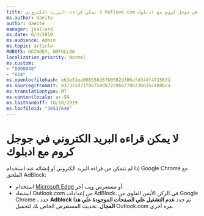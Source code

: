 ```yaml
---
title: لا يمكن قراءه البريد الكتروني Outlook.com في جوجل كروم مع ادبلوك
ms.author: daeite
author: daeite
manager: joallard
ms.date: 6/4/2019
ms.audience: Admin
ms.topic: article
ROBOTS: NOINDEX, NOFOLLOW
localization_priority: Normal
ms.custom:
- "8000048"
- "814"
ms.openlocfilehash: e63e31ea008558d57b0582d306afd34df4715631
ms.sourcegitcommit: 037331d71f06750d972c0b6278b23bb15c4806ca
ms.translationtype: MT
ms.contentlocale: ar-SA
ms.lasthandoff: 10/18/2019
ms.locfileid: "36537646"
---
```

# <a name="cant-read-email-in-google-chrome-with-adblock"></a>لا يمكن قراءه البريد الكتروني في جوجل كروم مع ادبلوك

إذا لم تتمكن من قراءه البريد الكتروني أو إنشائه عند استخدام Google Chrome مع الملحق AdBlock:

- استخدام [Microsoft Edge](https://go.microsoft.com/fwlink/p/?linkid=2001503&amp;clcid=0x409) أو مستعرض ويب آخر.
- استبعاد Outlook.com من إعدادات AdBlock. في الركن الأيمن العلوي من Google Chrome ، حدد **Adblock** ثم حدد **عدم التشغيل علي الصفحات الموجودة علي هذا المجال**. تحديث المستعرض الخاص بك لتحميل Outlook.com مره أخرى.
